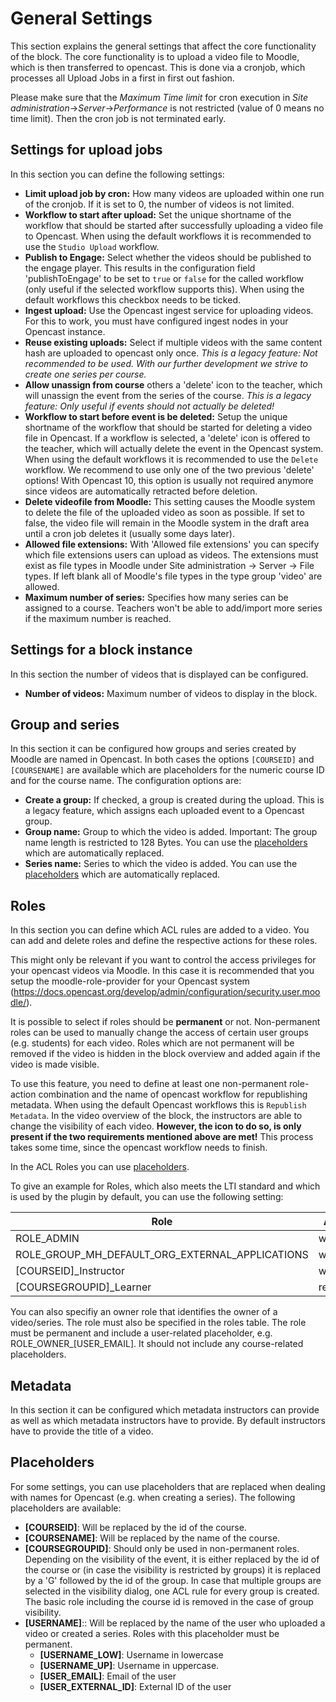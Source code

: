 # General Settings

This section explains the general settings that affect the core functionality of the block.
The core functionality is to upload a video file to Moodle, which is then transferred to opencast.
This is done via a cronjob, which processes all Upload Jobs in a first in first out fashion.

Please make sure that the *Maximum Time limit* for cron execution in *Site administration*->*Server*->*Performance* is not restricted (value of 0 means no time limit).
Then the cron job is not terminated early.

## Settings for upload jobs

In this section you can define the following settings:

* **Limit upload job by cron:** How many videos are uploaded within one run of the cronjob. If it is set to 0, the number of videos is not limited.
* **Workflow to start after upload:** Set the unique shortname of the workflow that should be started after successfully uploading a video file to Opencast. When using the default workflows it is recommended to use the `Studio Upload` workflow.
* **Publish to Engage:**  Select whether the videos should be published to the engage player. This results in the configuration field 'publishToEngage' to be set to `true` or `false` for the called workflow (only useful if the selected workflow supports this). When using the default workflows this checkbox needs to be ticked.
* **Ingest upload:** Use the Opencast ingest service for uploading videos. For this to work, you must have configured ingest nodes in your Opencast instance.
* **Reuse existing uploads:** Select if multiple videos with the same content hash are uploaded to opencast only once. *This is a legacy feature: Not recommended to be used. With our further development we strive to create one series per course.*
* **Allow unassign from course** others a 'delete' icon to the teacher, which will unassign the event from the series of the course. *This is a legacy feature: Only useful if events should not actually be deleted!*
* **Workflow to start before event is be deleted:** Setup the unique shortname of the workflow that should be started for deleting a video file in Opencast. If a workflow is selected, a 'delete' icon is offered to the teacher, which will actually delete the event in the Opencast system. When using the default workflows it is recommended to use the `Delete` workflow. We recommend to use only one of the two previous 'delete' options! With Opencast 10, this option is usually not required anymore since videos are automatically retracted before deletion.
* **Delete videofile from Moodle:** This setting causes the Moodle system to delete the file of the uploaded video as soon as possible. If set to false, the video file will remain in the Moodle system in the draft area until a cron job deletes it (usually some days later).
* **Allowed file extensions:** With 'Allowed file extensions' you can specify which file extensions users can upload as videos. The extensions must exist as file types in Moodle under Site administration -> Server -> File types. If left blank all of Moodle's file types in the type group 'video' are allowed.
* **Maximum number of series:** Specifies how many series can be assigned to a course. Teachers won't be able to add/import more series if the maximum number is reached.

## Settings for a block instance

In this section the number of videos that is displayed can be configured.

* **Number of videos:** Maximum number of videos to display in the block.

## Group and series

In this section it can be configured how groups and series created by Moodle are named in Opencast. In both cases the options `[COURSEID]` and `[COURSENAME]` are available which are placeholders for the numeric course ID and for the course name. The configuration options are:

* **Create a group:** If checked, a group is created during the upload. This is a legacy feature, which assigns each uploaded event to a Opencast group.
* **Group name:** Group to which the video is added. Important: The group name length is restricted to 128 Bytes. You can use the [placeholders](#placeholders) which are automatically replaced.
* **Series name:** Series to which the video is added. You can use the [placeholders](#placeholders) which are automatically replaced.

## Roles

In this section you can define which ACL rules are added to a video. You can add and delete roles and define the respective actions for these roles.

This might only be relevant if you want to control the access privileges for your opencast videos via Moodle. In this case it is recommended that you setup the moodle-role-provider for your Opencast system (https://docs.opencast.org/develop/admin/configuration/security.user.moodle/).

It is possible to select if roles should be **permanent** or not. Non-permanent roles can be used to manually change the access of certain user groups (e.g. students) for each video.
Roles which are not permanent will be removed if the video is hidden in the block overview and added again if the video is made visible.

To use this feature, you need to define at least one non-permanent role-action combination and the name of opencast workflow for republishing metadata. When using the default Opencast workflows this is `Republish Metadata`. In the video overview of the block, the instructors are able to change the visibility of each video. **However, the icon to do so, is only present if the two requirements mentioned above are met!** This process takes some time, since the opencast workflow needs to finish.

In the ACL Roles you can use [placeholders](#placeholders).

To give an example for Roles, which also meets the LTI standard and which is used by the plugin by default, you can use the following setting:

| Role                                            | Actions    | Permanent |
| ------------------------------------------------|------------|-----------|
| ROLE_ADMIN                                      | write,read | Yes       |
| ROLE_GROUP_MH_DEFAULT_ORG_EXTERNAL_APPLICATIONS | write,read | Yes       |
| [COURSEID]_Instructor                           | write,read | Yes       |
| [COURSEGROUPID]_Learner                         | read       | No        |

You can also specifiy an owner role that identifies the owner of a video/series. The role must also be specified in the roles table. The role must be permanent and include a user-related placeholder, e.g. ROLE_OWNER_[USER_EMAIL]. It should not include any course-related placeholders.

## Metadata

In this section it can be configured which metadata instructors can provide as well as which metadata instructors have to provide. By default instructors have to provide the title of a video.

## Placeholders
For some settings, you can use placeholders that are replaced when dealing with names for Opencast (e.g. when creating a series). 
The following placeholders are available:

* **[COURSEID]**: Will be replaced by the id of the course.
* **[COURSENAME]**: Will be replaced by the name of the course.
* **[COURSEGROUPID]**:  Should only be used in non-permanent roles.
  Depending on the visibility of the event, it is either replaced by the id of the course or
  (in case the visibility is restricted by groups) it is replaced by a 'G' followed by the id of the group.
  In case that multiple groups are selected in the visibility dialog, one ACL rule for every group is created.
  The basic role including the course id is removed in the case of group visibility.
* **[USERNAME]**:: Will be replaced by the name of the user who uploaded a video or created a series. Roles with this placeholder must be permanent.
  - **[USERNAME_LOW]**: Username in lowercase
  - **[USERNAME_UP]**: Username in uppercase.
  - **[USER_EMAIL]**: Email of the user
  - **[USER_EXTERNAL_ID]**: External ID of the user
  